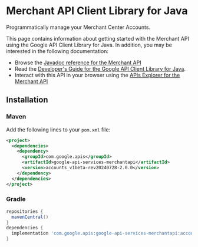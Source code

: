 # Merchant API Client Library for Java

Programmatically manage your Merchant Center Accounts.

This page contains information about getting started with the Merchant API
using the Google API Client Library for Java. In addition, you may be interested
in the following documentation:

* Browse the [Javadoc reference for the Merchant API][javadoc]
* Read the [Developer's Guide for the Google API Client Library for Java][google-api-client].
* Interact with this API in your browser using the [APIs Explorer for the Merchant API][api-explorer]

## Installation

### Maven

Add the following lines to your `pom.xml` file:

```xml
<project>
  <dependencies>
    <dependency>
      <groupId>com.google.apis</groupId>
      <artifactId>google-api-services-merchantapi</artifactId>
      <version>accounts_v1beta-rev20240728-2.0.0</version>
    </dependency>
  </dependencies>
</project>
```

### Gradle

```gradle
repositories {
  mavenCentral()
}
dependencies {
  implementation 'com.google.apis:google-api-services-merchantapi:accounts_v1beta-rev20240728-2.0.0'
}
```

[javadoc]: https://googleapis.dev/java/google-api-services-merchantapi/latest/index.html
[google-api-client]: https://github.com/googleapis/google-api-java-client/
[api-explorer]: https://developers.google.com/apis-explorer/#p/merchantapi/v1/
